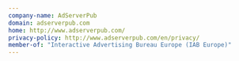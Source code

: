 ```yaml
---
company-name: AdServerPub
domain: adserverpub.com
home: http://www.adserverpub.com/
privacy-policy: http://www.adserverpub.com/en/privacy/
member-of: "Interactive Advertising Bureau Europe (IAB Europe)"
---
```




